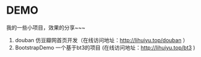 # DEMO
我的一些小项目，效果的分享~~~

1. douban	仿豆瓣网首页开发（在线访问地址：http://lihuiyu.top/douban ）
2. BootstrapDemo 	一个基于bt3的项目	(在线访问地址：http://lihuiyu.top/bt3 )
